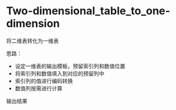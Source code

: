 # Two-dimensional_table_to_one-dimension

将二维表转化为一维表

思路：
  + 设定一维表的输出模板，预留索引列和数值位置
  + 将索引列和数值填入到对应的预留列中
  + 索引列的值进行编码转换
  + 数值列按需进行计算

输出结果
